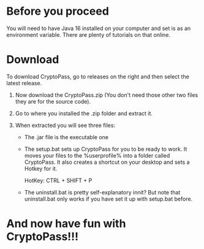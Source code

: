 # Before you proceed
You will need to have Java 16 installed on your computer and set is as an environment variable. There are plenty of tutorials on that online.

# Download
To download CryptoPass, go to releases on the right and then select the latest release.
1. Now download the CryptoPass.zip (You don't need those other two files they are for the source code).

2. Go to where you installed the .zip folder and extract it.

3. When extracted you will see three files:
   - The .jar file is the executable one
   - The setup.bat sets up CryptoPass for you to be ready to work. It moves your files to the %userprofile%
     into a folder called CryptoPass. It also creates a shortcut on your desktop and sets a Hotkey for it.
     
     HotKey: CTRL + SHIFT + P
     
   - The uninstall.bat is pretty self-explanatory innit?
     But note that uninstall.bat only works if you have set it up with setup.bat before.
     
# And now have fun with CryptoPass!!!
